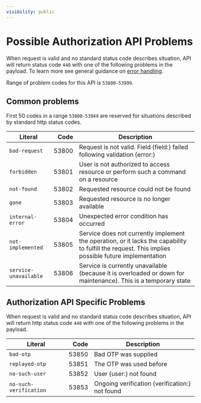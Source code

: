 ```yaml
---
visibility: public
---
```

Possible Authorization API Problems
=================

When request is valid and no standard status code describes situation, API will return status code `440` with one of the following problems in the payload. To learn more see general guidance on [error handling](common-getstarted.html#error-handling).

Range of problem codes for this API is `53800-53999`.

Common problems
---------------

First 50 codes in a range `53800-53949` are reserved for situations described by standard http status codes.

Literal |  Code | Description                                          
------------------------------------ | -----:| ---------------------------------------------------  
`bad-request`                      | 53800 | Request is not valid. Field {field:} failed following validation {error:}
`forbidden`                        | 53801 | User is not authorized to access resource or perform such a command on a resource
`not-found`                        | 53802 | Requested resource could not be found
`gone`                             | 53803 | Requested resource is no longer available
`internal-error`                   | 53804 | Unexpected error condition has occurred
`not-implemented`                  | 53805 | Service does not currently implement the operation, or it lacks the capability to fulfill the request. This implies possible future implementation
`service-unavailable`              | 53806 | Service is currently unavailable (because it is overloaded or down for maintenance). This is a temporary state

Authorization API Specific Problems
---------------

When request is valid and no standard status code describes situation, API will return http status code `440` with one of the following problems in the payload.

Literal               |  Code | Description                        
--------------------- | -----:| -----------------------------------
`bad-otp`             | 53850 | Bad OTP was supplied  
`replayed-otp`        | 53851 | The OTP was used before
`no-such-user`        | 53852 | User {user:} not found  
`no-such-verification`| 53853 | Ongoing verification {verification:} not found
